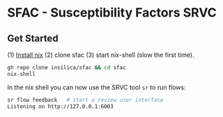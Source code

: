 # SFAC - Susceptibility Factors SRVC

## Get Started
(1) [Install nix](https://nixos.org/download.html) (2) clone sfac (3) start nix-shell (slow the first time).  

```sh
gh repo clone insilica/sfac && cd sfac
nix-shell  
```

In the nix shell you can now use the SRVC tool `sr` to run flows:
```sh
sr flow feedback   # start a review user interface
Listening on http://127.0.0.1:6003
```
